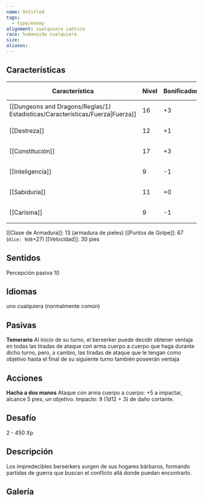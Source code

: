 ```yaml
---
name: Untitled
tags:
  - type/enemy
alignment: cualquiera caótico
race: humanoide cualquiera
size: 
aliases:
---
```


## Características

| Característica                                                                 | Nivel | Bonificador | Lanzar dado      |
| ------------------------------------------------------------------------------ | ----- | ----------- | ---------------- |
| [[Dungeons and Dragons/Reglas/1) Estadisticas/Características/Fuerza\|Fuerza]] | 16    | +3          | `dice: 1d20 + 0` |
| [[Destreza]]                                                                   | 12    | +1          | `dice: 1d20 + 0` |
| [[Constitución]]                                                               | 17    | +3          | `dice: 1d20 + 0` |
| [[Inteligencia]]                                                               | 9     | -1          | `dice: 1d20 + 0` |
| [[Sabiduría]]                                                                  | 11    | +0          | `dice: 1d20 + 0` |
| [[Carisma]]                                                                    | 9     | -1          | `dice: 1d20 + 0` |

[[Clase de Armadura]]: 13 (armadura de pieles)
[[Puntos de Golpe]]: 67 (`dice: 9d8`+27)
[[Velocidad]]: 30 pies

## Sentidos

Percepción pasiva 10

## Idiomas

uno cualquiera (normalmente común)

## Pasivas

**Temerario**
Al inicio de su turno, el berserker puede decidir obtener
ventaja en todas las tiradas de ataque con arma cuerpo a cuerpo
que haga durante dicho turno, pero, a cambio, las tiradas de
ataque que le tengan como objetivo hasta el final de su siguiente
turno también poseerán ventaja

## Acciones

**Hacha a dos manos**
Ataque con arma cuerpo a cuerpo: +5 a
impactar, alcance 5 pies, un objetivo. Impacto: 9 (1d12 + 3) de
daño cortante.

## Desafío

2 - 450 Xp

## Descripción

Los impredecibles berserkers surgen de sus hogares bárbaros, formando partidas de guerra que buscan el conflicto allá donde puedan encontrarlo.

## Galería



